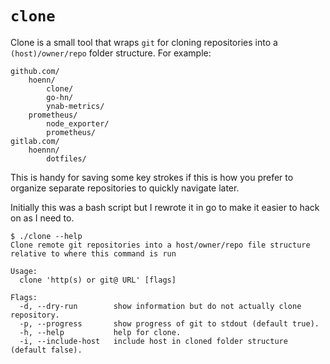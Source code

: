 # `clone`

Clone is a small tool that wraps `git` for cloning repositories into a `(host)/owner/repo` folder structure. For example:

```
github.com/
    hoenn/
        clone/
        go-hn/
        ynab-metrics/
    prometheus/
        node_exporter/
        prometheus/
gitlab.com/
    hoennn/
        dotfiles/
```

This is handy for saving some key strokes if this is how you prefer to organize separate repositories to quickly navigate later.

Initially this was a bash script but I rewrote it in go to make it easier to hack on as I need to.

```
$ ./clone --help
Clone remote git repositories into a host/owner/repo file structure relative to where this command is run

Usage:
  clone 'http(s) or git@ URL' [flags]

Flags:
  -d, --dry-run        show information but do not actually clone repository.
  -p, --progress       show progress of git to stdout (default true).
  -h, --help           help for clone.
  -i, --include-host   include host in cloned folder structure (default false).
```
